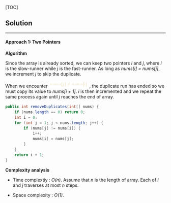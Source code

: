 [TOC]

## Solution

---
#### Approach 1: Two Pointers

**Algorithm**

Since the array is already sorted, we can keep two pointers *i* and *j*, where *i* is the slow-runner while *j* is the fast-runner. As long as *nums[i] = nums[j]*, we increment *j* to skip the duplicate.

When we encounter ![nums\[j\]\neqnums\[i\] ](./p__nums_j__neq_nums_i__.png) , the duplicate run has ended so we must copy its value to *nums[i + 1]*. *i* is then incremented and we repeat the same process again until *j* reaches the end of array.

``` Java
public int removeDuplicates(int[] nums) {
    if (nums.length == 0) return 0;
    int i = 0;
    for (int j = 1; j < nums.length; j++) {
        if (nums[j] != nums[i]) {
            i++;
            nums[i] = nums[j];
        }
    }
    return i + 1;
}
```

**Complexity analysis**

* Time complextiy : *O(n)*.
Assume that *n* is the length of array. Each of *i* and *j* traverses at most *n* steps.

* Space complexity : *O(1)*.